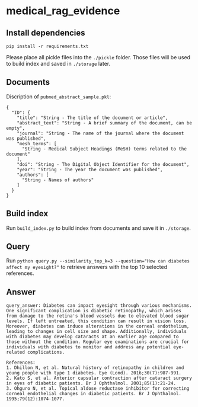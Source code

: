 # medical_rag_evidence

## Install dependencies
```
pip install -r requirements.txt
```
Please place all pickle files into the `./pickle` folder. Those files will be used to build index and saved in `./storage` later.


## Documents
Discription of `pubmed_abstract_sample.pkl`:
```
{
  "ID": {
    "title": "String - The title of the document or article",
    "abstract_text": "String - A brief summary of the document, can be empty",
    "journal": "String - The name of the journal where the document was published",
    "mesh_terms": [
      "String - Medical Subject Headings (MeSH) terms related to the document"
    ],
    "doi": "String - The Digital Object Identifier for the document",
    "year": "String - The year the document was published",
    "authors": [
      "String - Names of authors"
    ]
  }
}
```

## Build index
Run `build_index.py` to build index from documents and save it in `./storage`.

## Query
Run `python query.py --similarity_top_k=3 --question="How can diabetes affect my eyesight?"` to retrieve answers with the top 10 selected references.

## Answer

```
query_answer: Diabetes can impact eyesight through various mechanisms. One significant complication is diabetic retinopathy, which arises from damage to the retina's blood vessels due to elevated blood sugar levels. If left untreated, this condition can result in vision loss. Moreover, diabetes can induce alterations in the corneal endothelium, leading to changes in cell size and shape. Additionally, individuals with diabetes may develop cataracts at an earlier age compared to those without the condition. Regular eye examinations are crucial for individuals with diabetes to monitor and address any potential eye-related complications.

References:
1. Dhillon N, et al. Natural history of retinopathy in children and young people with type 1 diabetes. Eye (Lond). 2016;30(7):987-991.
2. Kato S, et al. Anterior capsular contraction after cataract surgery in eyes of diabetic patients. Br J Ophthalmol. 2001;85(1):21-24.
3. Ohguro N, et al. Topical aldose reductase inhibitor for correcting corneal endothelial changes in diabetic patients. Br J Ophthalmol. 1995;79(12):1074-1077.
```
